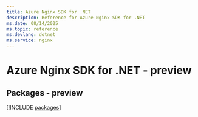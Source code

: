 ```yaml
---
title: Azure Nginx SDK for .NET
description: Reference for Azure Nginx SDK for .NET
ms.date: 08/14/2025
ms.topic: reference
ms.devlang: dotnet
ms.service: nginx
---
```

# Azure Nginx SDK for .NET - preview
## Packages - preview
[!INCLUDE [packages](nginx-index.md)]
